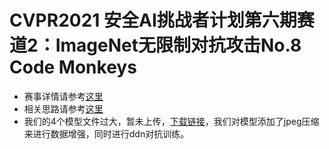 # CVPR2021 安全AI挑战者计划第六期赛道2：ImageNet无限制对抗攻击No.8 Code Monkeys
- 赛事详情请参考[这里](https://tianchi.aliyun.com/competition/entrance/531853/introduction)
- 相关思路请参考[这里]()
- 我们的4个模型文件过大，暂未上传，[下载链接]()，我们对模型添加了jpeg压缩来进行数据增强，同时进行ddn对抗训练。